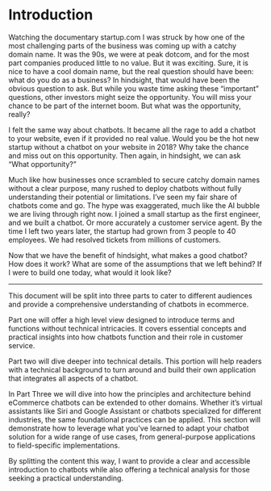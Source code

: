 # Introduction

Watching the documentary startup.com I was struck by how one of the most challenging parts of the business was coming up with a catchy domain name. It was the 90s, we were at peak dotcom, and for the most part companies produced little to no value. But it was exciting. Sure, it is nice to have a cool domain name, but the real question should have been: what do you do as a business? In hindsight, that would have been the obvious question to ask. But while you waste time asking these “important” questions, other investors might seize the opportunity. You will miss your chance to be part of the internet boom. But what was the opportunity, really?

I felt the same way about chatbots. It became all the rage to add a chatbot to your website, even if it provided no real value. Would you be the hot new startup without a chatbot on your website in 2018? Why take the chance and miss out on this opportunity. Then again, in hindsight, we can ask “What opportunity?”

Much like how businesses once scrambled to secure catchy domain names without a clear purpose, many rushed to deploy chatbots without fully understanding their potential or limitations. I’ve seen my fair share of chatbots come and go. The hype was exaggerated, much like the AI bubble we are living through right now. I joined a small startup as the first engineer, and we built a chatbot. Or more accurately a customer service agent. By the time I left two years later, the startup had grown from 3 people to 40 employees. We had resolved tickets from millions of customers.

Now that we have the benefit of hindsight, what makes a good chatbot? How does it work? What are some of the assumptions that we left behind? If I were to build one today, what would it look like?

---

This document will be split into three parts to cater to different audiences and provide a comprehensive understanding of chatbots in ecommerce. 

Part one will offer a high level view designed to introduce terms and functions without technical intricacies. It covers essential concepts and practical insights into how chatbots function and their role in customer service.

Part two will dive deeper into technical details. This portion will help readers with a technical background to turn around and build their own application that integrates all aspects of a chatbot.

In Part Three we will dive into how the principles and architecture behind eCommerce chatbots can be extended to other domains. Whether it’s virtual assistants like Siri and Google Assistant or chatbots specialized for different industries, the same foundational practices can be applied. This section will demonstrate how to leverage what you've learned to adapt your chatbot solution for a wide range of use cases, from general-purpose applications to field-specific implementations.

By splitting the content this way, I want to provide a clear and accessible introduction to chatbots while also offering a technical analysis for those seeking a practical understanding.
